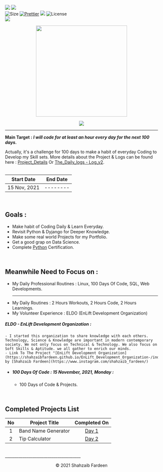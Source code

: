 <!-- Head Of The Page -->

![](http://ForTheBadge.com/images/badges/made-with-python.svg)
![](https://forthebadge.com/images/badges/built-by-developers.svg)</br>
![Size](https://img.shields.io/github/repo-size/Shahzaibfardeen/100_Days_Of_Code?color=red&label=Repo%20Size%20)
[![Prettier](https://img.shields.io/badge/Code%20Style-Prettier-red.svg)](https://github.com/prettier/prettier)
![](https://img.shields.io/tokei/lines/github/Shahzaibfardeen/100_Days_Of_Code?color=red&label=Lines%20of%20Code)
![License](https://img.shields.io/badge/License-MIT-red.svg)</br>
![](https://profile-counter.glitch.me/{100_Days_Code_Challenge}/count.svg)

<p align="center">
<img align="center" src="https://github.com/Iamtripathisatyam/iamtripathisatyam/blob/master/Content/manufacturetocat.png" width="300"/>
</p>

<p align="center">
    <img src="https://readme-jokes.vercel.app/api"/>
</p>


_________________________________

<!-- Body Of The Page -->

<!--
### <h1 align="center"><img src="https://img.shields.io/badge/DAY-1-9cf.svg?label=DAY&style=for-the-badge&logo=Python&logoColor=yellow"></h1>
### <ol> Problem 1: <a href="https://github.com/Shahzaibfardeen/100_Days_Of_Code/blob/main/DAYS/Day1/Band_Name_Generator.py">**Program to create a Band Name Generator.**</a></ol>
```python
	print("Welcome to the Band Name Generator.")
 	street = input("What's name of the city you grew up in?\n")
	pet = input("What's your pet's name?\n")
	print("Your band name could be " + street + " " + pet)
```
-->

**Main Target :** ***I will code for at least an hour every day for the next 100 days.***

Actually, it's a challenge for 100 days to make a habit of everyday Coding to Develop my Skill sets. More details about the Project & Logs can be found here :  [Project_Details](https://github.com/Shahzaibfardeen/100_Days_Of_Code/blob/main/Project_Detail_Logs.md) Or [The_Daily_logs - Log_v2](https://github.com/Shahzaibfardeen/100_Days_Of_Code/blob/main/log_v3.md).
<br>
<br/>

|  Start Date  | End Date |
| ------------ | ------------ |
| 15 Nov, 2021 | --------|
<br/>


## Goals :
- Make habit of Coding Daily & Learn Everyday.
- Revisit Python & Dyjango for Deeper Knowledge.
- Make some real world Projects for my Portfolio.
- Get a good grap on Data Science.
- Complete [Python](https://iqvia.udemy.com/course/100-days-of-code/learn/lecture/17841330#overview) Certification.
<br/>


## Meanwhile Need to Focus on :
- My Daily Professional Routines : Linux, 100 Days Of Code, SQL, Web Developments. <hr/>
- My Daily Routines              : 2 Hours Workouts, 2 Hours Code, 2 Hours Learnings.
- My Volunteer Experience        : ELDO (EnLift Development Organization)

##### *ELDO - EnLift Development Organization* : 
	- I started this organization to share knowledge with each others. Technology, Science & Knowledge are important in modern contemporary society. We not only focus on Technical & Technology. We also focus on Soft Skills & Aptitude. we all gather to enrich our minds.
	- Link To The Project "[EnLift Development Organization](https://shahzaibfardeen.github.io/EnLift_Development_Organization-/index.html)" by [Shahzaib Fardeen](https://www.instagram.com/shahzaib_fardeen/)

- ##### *100 Days Of Code : 15 November, 2021, Monday* : 
	- 100 Days of Code & Projects.
<br/>

## Completed Projects List

| No  |  Project Title  |  Completed On |
| :------------: | ------------ | :------------: |
| 1  | Band Name Generator | [Day 1](https://replit.com/@Shazz73/1-BandNameGenerator#main.py)  |
| 2  | Tip Calculator      | [Day 2]()  |

<!--| 3  | Rivet - Simple Blog Template  | [Day 6](https://github.com/mimukit/100-days-of-code-log#day-6-may-30-2017-tuesday "Day 6")  |
| 4  | React Weather App | [Day 15](https://github.com/mimukit/100-days-of-code-log#day-15-june-9-2017-friday "Day 15") |
| 5  | React Youtube App | [Day 25](https://github.com/mimukit/100-days-of-code-log#day-25-june-20-2017-tuesday "Day 25") |-->


<br/>
_______________________________________

<p align="center"> &copy; 2021 Shahzaib Fardeen </p>
